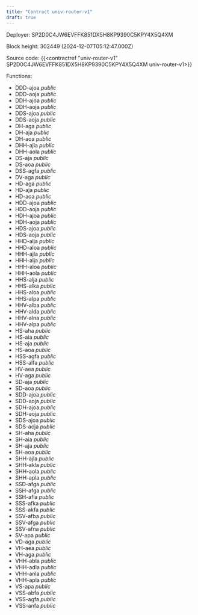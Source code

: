 ```yaml
---
title: "Contract univ-router-v1"
draft: true
---
```

Deployer: SP2D0C4JW6EVFFK851DX5H8KP9390C5KPY4X5Q4XM


 



Block height: 302449 (2024-12-07T05:12:47.000Z)

Source code: {{<contractref "univ-router-v1" SP2D0C4JW6EVFFK851DX5H8KP9390C5KPY4X5Q4XM univ-router-v1>}}

Functions:

* DDD-ajoa _public_
* DDD-aoja _public_
* DDH-ajoa _public_
* DDH-aoja _public_
* DDS-ajoa _public_
* DDS-aoja _public_
* DH-aga _public_
* DH-aja _public_
* DH-aoa _public_
* DHH-ajla _public_
* DHH-aola _public_
* DS-aja _public_
* DS-aoa _public_
* DSS-agfa _public_
* DV-aga _public_
* HD-aga _public_
* HD-aja _public_
* HD-aoa _public_
* HDD-ajoa _public_
* HDD-aoja _public_
* HDH-ajoa _public_
* HDH-aoja _public_
* HDS-ajoa _public_
* HDS-aoja _public_
* HHD-alja _public_
* HHD-aloa _public_
* HHH-ajla _public_
* HHH-alja _public_
* HHH-aloa _public_
* HHH-aola _public_
* HHS-alja _public_
* HHS-alka _public_
* HHS-aloa _public_
* HHS-alpa _public_
* HHV-alba _public_
* HHV-alda _public_
* HHV-alna _public_
* HHV-alpa _public_
* HS-aha _public_
* HS-aia _public_
* HS-aja _public_
* HS-aoa _public_
* HSS-agfa _public_
* HSS-alfa _public_
* HV-aea _public_
* HV-aga _public_
* SD-aja _public_
* SD-aoa _public_
* SDD-ajoa _public_
* SDD-aoja _public_
* SDH-ajoa _public_
* SDH-aoja _public_
* SDS-ajoa _public_
* SDS-aoja _public_
* SH-aha _public_
* SH-aia _public_
* SH-aja _public_
* SH-aoa _public_
* SHH-ajla _public_
* SHH-akla _public_
* SHH-aola _public_
* SHH-apla _public_
* SSD-afga _public_
* SSH-afga _public_
* SSH-afla _public_
* SSS-afka _public_
* SSS-akfa _public_
* SSV-afba _public_
* SSV-afga _public_
* SSV-afna _public_
* SV-apa _public_
* VD-aga _public_
* VH-aea _public_
* VH-aga _public_
* VHH-abla _public_
* VHH-adla _public_
* VHH-anla _public_
* VHH-apla _public_
* VS-apa _public_
* VSS-abfa _public_
* VSS-agfa _public_
* VSS-anfa _public_
